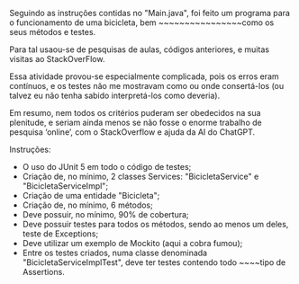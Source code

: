 Seguindo as instruções contidas no "Main.java", foi feito um programa para o funcionamento de uma bicicleta, bem ~~~~~~~~~~~~~~~~como os seus métodos e testes.

Para tal usaou-se de pesquisas de aulas, códigos anteriores, e muitas visitas ao StackOverFlow.

Essa atividade provou-se especialmente complicada, pois os erros eram contínuos, e os testes não me mostravam como ou onde consertá-los (ou talvez eu não tenha sabido interpretá-los como deveria).

Em resumo, nem todos os critérios puderam ser obedecidos na sua plenitude, e seriam ainda menos se não fosse o enorme trabalho de pesquisa ‘online’, com o StackOverflow e ajuda da AI do ChatGPT.

Instruções:
- O uso do JUnit 5 em todo o código de testes;
- Criação de, no mínimo, 2 classes Services: "BicicletaService" e "BicicletaServiceImpl";
- Criação de uma entidade "Bicicleta";
- Criação de, no mínimo, 6 métodos;
- Deve possuir, no mínimo, 90% de cobertura;
- Deve possuir testes para todos os métodos, sendo ao menos um deles, teste de Exceptions;
- Deve utilizar um exemplo de Mockito (aqui a cobra fumou);
- Entre os testes criados, numa classe denominada "BicicletaServiceImplTest", deve ter testes contendo todo ~~~~tipo de Assertions.